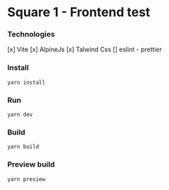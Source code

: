 # Square 1 - Frontend test

### Technologies

[x] Vite
[x] AlpineJs
[x] Talwind Css
[] eslint - prettier

### Install
`yarn install`

### Run
`yarn dev`

### Build
`yarn build`

### Preview build
`yarn preview`
